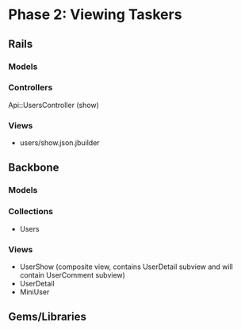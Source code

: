# Phase 2: Viewing Taskers

## Rails
### Models

### Controllers
Api::UsersController (show)

### Views
* users/show.json.jbuilder

## Backbone
### Models

### Collections
* Users

### Views
* UserShow (composite view, contains UserDetail subview and will contain
            UserComment subview)
* UserDetail
* MiniUser

## Gems/Libraries
